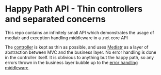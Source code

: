 # Happy Path API - Thin controllers and separated concerns

This repo contains an infinitely small API which demonstrates the usage of mediatr and exception handling middleware in a .net core API

The [controller](HappyPathApi/Controllers/PersonerController.cs) is kept as thin as possible, and uses [Mediatr](https://github.com/jbogard/MediatR) as a layer of abstraction between MVC and the business layer. No error handling is done in the controller itself. It is oblivious to anything but the happy path, so any errors thrown in the business layer bubble up to the [error handling middleware](HappyPathApi/Middleware/ErrorHandler.cs).
